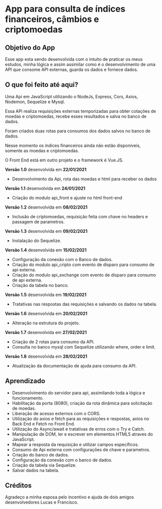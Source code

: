 # App para consulta de índices financeiros, câmbios e criptomoedas

## Objetivo do App

Esse app esta sendo desenvolvida com o intuito de praticar os meus estudos, minha lógica e assim assimilar como é o desenvolvimento de uma API que consome API externas, guarda os dados e fornece dados.

## O que foi feito até aqui?

Uma Api em JavaScript utilizando o NodeJs, Express, Cors, Axios, Nodemon, Sequelize e Mysql.

Essa APi realiza requisições externas temporizadas para obter cotações de moedas e criptomoedas, recebe esses resultados e salva no banco de dados.

Foram criados duas rotas para consumos dos dados salvos no banco de dados.

Nesse momento os índices financeiros ainda não estão disponíveis, somente as moedas e criptomoedas.

O Front End está em outro projeto e o framework é Vue.JS.

**Versão 1.0** desenvolvida em **22/01/2021**

- Desenvolvimento da Api, rota das moedas e html para receber os dados

**Versão 1.1** desenvolvida em **24/01/2021**

- Criação do modulo api_front e ajuste no html front-end

**Versão 1.2** desenvolvida em **08/02/2021**

- Inclusão de criptomoedas, requisição feita com chave no headers e passagem de parametros.

**Versão 1.3** desenvolvida em **09/02/2021**

- Instalação do Sequelize.

**Versão 1.4** desenvolvida em **15/02/2021**

- Configuração da conexão com o Banco de dados.
- Criação do modulo api_cripto com evento de disparo para consumo de api externa.
- Criação do modulo api_exchange com evento de disparo para consumo de api externa.
- Criação da tabela no banco.

**Versão 1.5** desenvolvida em **19/02/2021**

- Tratativas nas respostas das requisições e salvando os dados na tabela.

**Versão 1.6** desenvolvida em **20/02/2021**

- Alteração na estrutura do projeto.

**Versão 1.7** desenvolvida em **27/02/2021**

- Criação de 2 rotas para consumo da API.
- Consulta no banco mysql com Sequelize utilizando where, order e limit.

**Versão 1.8** desenvolvida em **28/02/2021**

- Atualização da documentação de ajuda para consumo da API.

## Aprendizado

- Desenvolvimento do servidor para api, assimilando toda a lógica e funcionamento.
- Habilitação da porta (8080), criação da rota dinâmica para solicitação de moedas.
- Liberação de acesso externos com o CORS.
- Utilização do axios e fetch para as requisições e respostas, axios no Back End e Fetch no Front End.
- Utilização do Async/await e tratativas de erros com o Try e Catch.
- Manipulação de DOM, ler e escrever em elementos HTML5 atraves do JavaScript.
- Mapear a resposta da requisição e utilizar campos específicos.
- Consumo de Api externa com configurações de chave e parametros.
- Criação do banco de dados.
- Configuração da conexão com o banco de dados.
- Criação da tabela via Sequelize.
- Salvar dados na tabela.

## Créditos

Agradeço a minha esposa pelo incentivo e ajuda de dois amigos desenvolvedores Lucas e Francisco.
